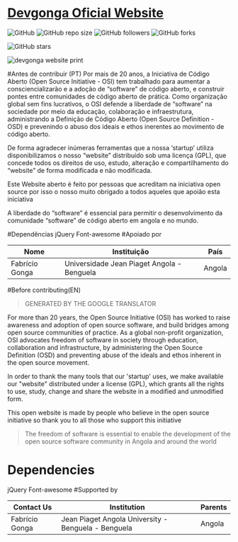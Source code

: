 # [Devgonga 	Oficial Website](https://github.com/DevGonga/devgonga)
![GitHub](https://img.shields.io/github/license/DevGonga/devgonga.svg?style=for-the-badge&label=Licença&color=red) ![GitHub repo size](https://img.shields.io/github/repo-size/DevGonga/devgonga.svg?style=for-the-badge&label=Tamanho&color=) ![GitHub followers](https://img.shields.io/github/followers/DevGonga.svg?style=for-the-badge&label=Seguidores/as)  ![GitHub forks](https://img.shields.io/github/forks/DevGonga/devgonga.svg?style=for-the-badge&label=Garfos)

![GitHub stars](https://img.shields.io/github/stars/devgonga/devgonga.svg?style=for-the-badge&label=Estrelas)

![devgonga website print](https://github.com/DevGonga/devgonga/blob/master/img/print.png)


#Antes de contribuir (PT)
Por mais de 20 anos, a Iniciativa de Código Aberto (Open Source Initiative - OSI) tem trabalhado para aumentar a consciencializarão e a adoção de “software”  de código aberto, e construir pontes entre comunidades de código aberto de prática. Como organização global sem fins lucrativos, o OSI defende a liberdade de “software” na sociedade por meio da educação, colaboração e infraestrutura, administrando a Definição de Código Aberto (Open Source Definition - OSD) e prevenindo o abuso dos ideais e ethos inerentes ao movimento de código aberto.

De forma agradecer inúmeras ferramentas que a nossa ‘startup’ utiliza disponibilizamos o nosso “website”  distribuído sob uma licença (GPL), que concede todos os direitos de uso, estudo, alteração e compartilhamento do “website”  de forma modificada e não modificada. 

Este Website aberto é feito por pessoas que acreditam na iniciativa open source por isso o nosso muito obrigado a todos aqueles que apoião esta iniciativa 
> 
A liberdade do “software” é essencial para permitir o desenvolvimento da comunidade  “software” de código aberto em angola e no mundo.

#Dependências 
jQuery
Font-awesome
#Apoiado por

|  Nome  |  Instituição  |  País |
| ------------ | ------------ | ------------ |
| Fabrício Gonga  |   Universidade Jean Piaget Angola - Benguela |  Angola  |


#Before contributing(EN)
> GENERATED BY THE GOOGLE TRANSLATOR

For more than 20 years, the Open Source Initiative (OSI) has worked to raise awareness and adoption of open source software, and build bridges among open source communities of practice. As a global non-profit organization, OSI advocates freedom of software in society through education, collaboration and infrastructure, by administering the Open Source Definition (OSD) and preventing abuse of the ideals and ethos inherent in the open source movement.

In order to thank the many tools that our 'startup' uses, we make available our "website" distributed under a license (GPL), which grants all the rights to use, study, change and share the website in a modified and unmodified form.

This open website is made by people who believe in the open source initiative so thank you to all those who support this initiative

> The freedom of software is essential to enable the development of the open source software community in Angola and around the world

# Dependencies
jQuery
Font-awesome
#Supported by

|  Contact Us |  Institution  |  Parents |
| ------------ | ------------ | ------------ |
| Fabrício Gonga  |  Jean Piaget Angola University - Benguela - Benguela |  Angola  |



